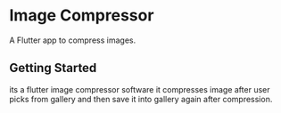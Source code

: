 # Image Compressor

A Flutter app to compress images.

## Getting Started

its a flutter image compressor software it compresses image after user picks from gallery and then save it into gallery again after compression.